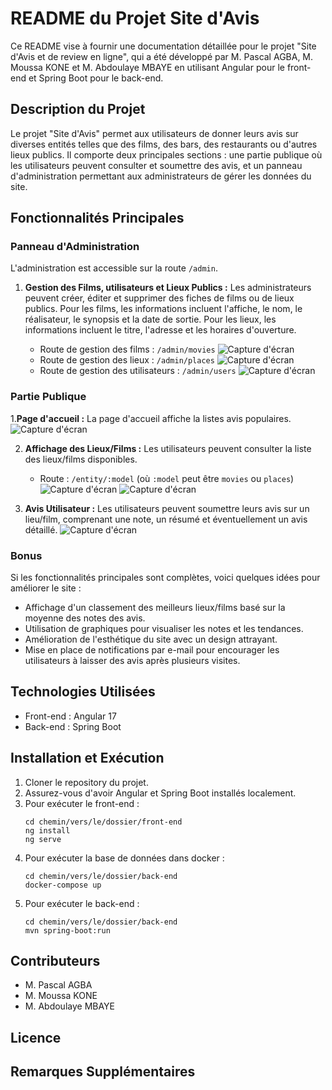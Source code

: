 # README du Projet Site d'Avis

Ce README vise à fournir une documentation détaillée pour le projet "Site d'Avis et de review en ligne", qui a été développé par M. Pascal AGBA, M. Moussa KONE et M. Abdoulaye MBAYE en utilisant Angular pour le front-end et Spring Boot pour le back-end.

## Description du Projet

Le projet "Site d'Avis" permet aux utilisateurs de donner leurs avis sur diverses entités telles que des films, des bars, des restaurants ou d'autres lieux publics. Il comporte deux principales sections : une partie publique où les utilisateurs peuvent consulter et soumettre des avis, et un panneau d'administration permettant aux administrateurs de gérer les données du site.

## Fonctionnalités Principales

### Panneau d'Administration

L'administration est accessible sur la route `/admin`.

1. **Gestion des Films, utilisateurs et Lieux Publics :** Les administrateurs peuvent créer, éditer et supprimer des fiches de films ou de lieux publics. Pour les films, les informations incluent l'affiche, le nom, le réalisateur, le synopsis et la date de sortie. Pour les lieux, les informations incluent le titre, l'adresse et les horaires d'ouverture.

   - Route de gestion des films : `/admin/movies`
   ![Capture d'écran](screenshots/7-admin-films.png)
   - Route de gestion des lieux : `/admin/places`
   ![Capture d'écran](screenshots/8-admin-places.png)
   - Route de gestion des utilisateurs : `/admin/users`
   ![Capture d'écran](screenshots/9-admin-users.png)

### Partie Publique
1.**Page d'accueil :** La page d'accueil affiche la listes avis populaires.
   ![Capture d'écran](screenshots/1-home.png)

2. **Affichage des Lieux/Films :** Les utilisateurs peuvent consulter la liste des lieux/films disponibles.

   - Route : `/entity/:model` (où `:model` peut être `movies` ou `places`)
   ![Capture d'écran](screenshots/2-films.png)
   ![Capture d'écran](screenshots/3-places.png)


3. **Avis Utilisateur :** Les utilisateurs peuvent soumettre leurs avis sur un lieu/film, comprenant une note, un résumé et éventuellement un avis détaillé.
   ![Capture d'écran](screenshots/6-review.png)

### Bonus

Si les fonctionnalités principales sont complètes, voici quelques idées pour améliorer le site :

- Affichage d'un classement des meilleurs lieux/films basé sur la moyenne des notes des avis.
- Utilisation de graphiques pour visualiser les notes et les tendances.
- Amélioration de l'esthétique du site avec un design attrayant.
- Mise en place de notifications par e-mail pour encourager les utilisateurs à laisser des avis après plusieurs visites.

## Technologies Utilisées

- Front-end : Angular 17
- Back-end : Spring Boot

## Installation et Exécution

1. Cloner le repository du projet.
2. Assurez-vous d'avoir Angular et Spring Boot installés localement.
3. Pour exécuter le front-end :
   ```
   cd chemin/vers/le/dossier/front-end
   ng install
   ng serve
   ```
4. Pour exécuter la base de données dans docker :
   ```
   cd chemin/vers/le/dossier/back-end
   docker-compose up
   ```
5. Pour exécuter le back-end :
   ```
   cd chemin/vers/le/dossier/back-end
   mvn spring-boot:run
   ```

## Contributeurs

- M. Pascal AGBA
- M. Moussa KONE
- M. Abdoulaye MBAYE

## Licence


## Remarques Supplémentaires


